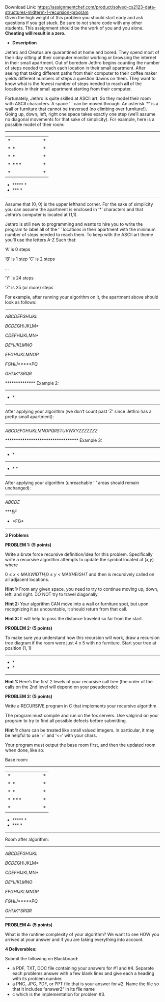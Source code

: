 Download Link: https://assignmentchef.com/product/solved-cs2123-data-structures-midterm-1-recursion-program
<br>
<span style="font-family: -apple-system, BlinkMacSystemFont, 'Segoe UI', Roboto, Oxygen-Sans, Ubuntu, Cantarell, 'Helvetica Neue', sans-serif;">Given the high weight of this problem you should start early and ask questions if you get stuck. Be sure to not share code with any other students. This assignment should be the work of you and you alone. </span><strong style="font-family: -apple-system, BlinkMacSystemFont, 'Segoe UI', Roboto, Oxygen-Sans, Ubuntu, Cantarell, 'Helvetica Neue', sans-serif;">Cheating will result in a zero.</strong>

<ul>

 <li><strong>Description</strong></li>

</ul>

Jethro and Cleatus are quarantined at home and bored. They spend most of their day sitting at their computer monitor working or browsing the internet in their small apartment. Out of boredom Jethro begins counting the number of steps needed to reach each location in their small apartment. After seeing that taking different paths from their computer to their coffee maker yields different numbers of steps a question dawns on them. They want to know what is the fewest number of steps needed to reach <strong>all </strong>of the locations in their small apartment starting from their computer.

Fortunately, Jethro is quite skilled at ASCII art. So they model their room with ASCII characters. A space ‘ ’ can be moved through. An asterisk ‘*’ is a wall or furniture that cannot be traversed (no climbing over furniture!). Going up, down, left, right one space takes exactly one step (we’ll assume no diagonal movements for that sake of simplicity). For example, here is a possible model of their room:

**************

<table width="107">

 <tbody>

  <tr>

   <td width="99">*</td>

   <td width="8">*</td>

  </tr>

  <tr>

   <td width="99">*        *</td>

   <td width="8">*</td>

  </tr>

  <tr>

   <td width="99">*        *</td>

   <td width="8">*</td>

  </tr>

  <tr>

   <td width="99">* ***</td>

   <td width="8">*</td>

  </tr>

  <tr>

   <td width="99">*</td>

   <td width="8">*</td>

  </tr>

 </tbody>

</table>

<ul>

 <li>***** *</li>

 <li>*** *</li>

</ul>

**************

Assume that (0, 0) is the upper lefthand corner. For the sake of simplicity you can assume the apartment is enclosed in ‘*’ characters and that Jethro’s computer is located at (1,1).

Jethro is still new to programming and wants to hire you to write the program to label all of the ‘ ’ locations in their apartment with the minimum number of steps needed to reach them. To keep with the ASCII art theme you’ll use the letters A-Z Such that:

‘A’ is 0 steps

‘B’ is 1 step ‘C’ is 2 steps

…

‘Y’ is 24 steps

‘Z’ is 25 (or more) steps

For example, after running your algorithm on it, the apartment above should look as follows:

**************

*ABCDEFGHIJKL*

*BCDE*GHIJKLM*

*CDEF*HIJKLMN*

*DE***IJKLMNO*

*EFGHIJKLMNOP*

*FGHIJ*****PQ*

*GHIJK***SRQR*

************** Example 2:

**********************************

<ul>

 <li>*</li>

</ul>

**********************************

After applying your algorithm (we don’t count past ’Z’ since Jethro has a pretty small apartment):

**********************************

*ABCDEFGHIJKLMNOPQRSTUVWXYZZZZZZZ*

********************************** Example 3:

*******

<ul>

 <li>*</li>

</ul>

**** *

<ul>

 <li>* *</li>

</ul>

*******

After applying your algorithm (unreachable ’ ’ areas should remain unchanged):

*******

*ABCDE*

****EF*

<ul>

 <li>*FG*</li>

</ul>

*******

<strong>3     Problems</strong>

<strong>PROBLEM 1: (5 points)</strong>

Write a brute force recursive definition/idea for this problem. Specifically write a recursive algorithm attempts to update the symbol located at (<em>x,y</em>) where

0 ≤ <em>x &lt; MAXWIDTH,</em>0 ≤ <em>y &lt; MAXHEIGHT </em>and then is recursively called on all adjacent locations.

<strong>Hint 1: </strong>From any given space, you need to try to continue moving up, down, left, and right. DO NOT try to travel diagonally.

<strong>Hint 2: </strong>Your algorithm CAN move into a wall or furniture spot, but upon recognizing it as uncountable, it should return from that call.

<strong>Hint 3: </strong>It will help to pass the distance traveled so far from the start.

<strong>PROBLEM 2: (5 points)</strong>

To make sure you understand how this recursion will work, draw a recursion tree diagram if the room were just 4 x 5 with no furniture. Start your tree at position (1, 1)

*****

<ul>

 <li>*</li>

 <li>*</li>

</ul>

*****

<strong>Hint 1: </strong>Here’s the first 2 levels of your recursive call tree (the order of the calls on the 2nd level will depend on your pseudocode):

<strong>PROBLEM 3: (5 points)</strong>

Write a RECURSIVE program in C that implements your recursive algorithm.

The program must compile and run on the fox servers. Use valgrind on your program to try to find all possible defects before submitting.

<strong>Hint 1: </strong>chars can be treated like small valued integers. In particular, it may be helpful to use ‘+’ and ‘<em>&lt;</em>=’ with your chars.

Your program must output the base room first, and then the updated room when done, like so:

Base room:

**************

<table width="107">

 <tbody>

  <tr>

   <td width="99">*</td>

   <td width="8">*</td>

  </tr>

  <tr>

   <td width="99">*        *</td>

   <td width="8">*</td>

  </tr>

  <tr>

   <td width="99">*        *</td>

   <td width="8">*</td>

  </tr>

  <tr>

   <td width="99">* ***</td>

   <td width="8">*</td>

  </tr>

  <tr>

   <td width="99">*</td>

   <td width="8">*</td>

  </tr>

 </tbody>

</table>

<ul>

 <li>***** *</li>

 <li>*** *</li>

</ul>

**************

Room after algorithm:

**************

*ABCDEFGHIJKL*

*BCDE*GHIJKLM*

*CDEF*HIJKLMN*

*DE***IJKLMNO*

*EFGHIJKLMNOP*

*FGHIJ*****PQ*

*GHIJK***SRQR*

**************

<strong>PROBLEM 4: (5 points)</strong>

What is the runtime complexity of your algorithm? We want to see HOW you arrived at your answer and if you are taking everything into account.

<strong>4     Deliverables:</strong>

Submit the following on Blackboard:

<ul>

 <li>a PDF, TXT, DOC file containing your answers for #1 and #4. Separate each problems answer with a few blank lines and give each a heading with its problem number.</li>

 <li>a PNG, JPG, PDF, or PPT file that is your answer for #2. Name the file so that it includes ”answer2” in its file name</li>

 <li>c which is the implementation for problem #3.</li>

</ul>



